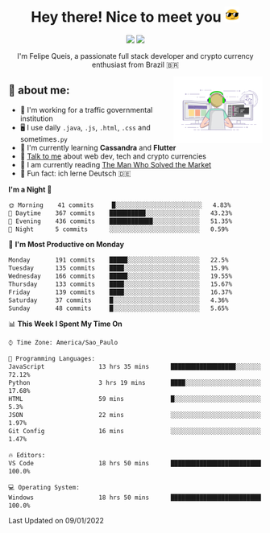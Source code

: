 
<h1 align="center">Hey there! Nice to meet you <img src="assets/sunglasses.gif" width="30"/></h1>

<p align="center">
  <a href="https://www.linkedin.com/in/fqueis"><img src="https://img.shields.io/badge/-LinkedIn-blue?style=flat&logo=Linkedin&logoColor=white" /></a>
  <a href="mailto:fqueis@gmail.com"><img src="https://img.shields.io/badge/-Gmail-c14438?style=flat&logo=Gmail&logoColor=white" /></a>
</p>

<p align="center">I'm Felipe Queis, a passionate full stack developer and crypto currency enthusiast from Brazil 🇧🇷</p>

<img width="35%" align="right" alt="fqueis" src="assets/profile.gif" /></p>

## 🤵 about me:

- 🏢 I'm working for a traffic governmental institution
- 🖥️ I use daily `.java`, `.js`, `.html`, `.css` and sometimes`.py`
- 🌱 I'm currently learning **Cassandra** and **Flutter**
- 💬 [Talk to me](https://github.com/fqueis/fqueis/discussions) about web dev, tech and crypto currencies
- 📖 I am currently reading [The Man Who Solved the Market](https://amzn.com/073521798X)
- 💭 Fun fact: ich lerne Deutsch 🇩🇪

<!--START_SECTION:waka-->
**I'm a Night 🦉** 

```text
🌞 Morning    41 commits     █░░░░░░░░░░░░░░░░░░░░░░░░   4.83% 
🌆 Daytime    367 commits    ██████████░░░░░░░░░░░░░░░   43.23% 
🌃 Evening    436 commits    ████████████░░░░░░░░░░░░░   51.35% 
🌙 Night      5 commits      ░░░░░░░░░░░░░░░░░░░░░░░░░   0.59%

```
📅 **I'm Most Productive on Monday** 

```text
Monday       191 commits    █████░░░░░░░░░░░░░░░░░░░░   22.5% 
Tuesday      135 commits    ████░░░░░░░░░░░░░░░░░░░░░   15.9% 
Wednesday    166 commits    █████░░░░░░░░░░░░░░░░░░░░   19.55% 
Thursday     133 commits    ████░░░░░░░░░░░░░░░░░░░░░   15.67% 
Friday       139 commits    ████░░░░░░░░░░░░░░░░░░░░░   16.37% 
Saturday     37 commits     █░░░░░░░░░░░░░░░░░░░░░░░░   4.36% 
Sunday       48 commits     █░░░░░░░░░░░░░░░░░░░░░░░░   5.65%

```


📊 **This Week I Spent My Time On** 

```text
⌚︎ Time Zone: America/Sao_Paulo

💬 Programming Languages: 
JavaScript               13 hrs 35 mins      ██████████████████░░░░░░░   72.12% 
Python                   3 hrs 19 mins       ████░░░░░░░░░░░░░░░░░░░░░   17.68% 
HTML                     59 mins             █░░░░░░░░░░░░░░░░░░░░░░░░   5.3% 
JSON                     22 mins             ░░░░░░░░░░░░░░░░░░░░░░░░░   1.97% 
Git Config               16 mins             ░░░░░░░░░░░░░░░░░░░░░░░░░   1.47%

🔥 Editors: 
VS Code                  18 hrs 50 mins      █████████████████████████   100.0%

💻 Operating System: 
Windows                  18 hrs 50 mins      █████████████████████████   100.0%

```


 Last Updated on 09/01/2022
<!--END_SECTION:waka-->
